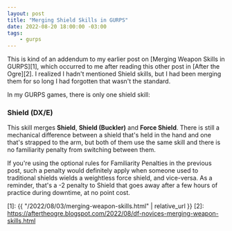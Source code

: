 ```yaml
---
layout: post
title: "Merging Shield Skills in GURPS"
date: 2022-08-20 18:00:00 -03:00
tags:
    - gurps
---
```


This is kind of an addendum to my earlier post on [Merging Weapon Skills in
GURPS][1], which occurred to me after reading this other post in [After the
Ogre][2]. I realized I hadn't mentioned Shield skills, but I had been merging
them for so long I had forgotten that wasn't the standard.

In my GURPS games, there is only one shield skill:

### Shield (DX/E)

This skill merges **Shield**, **Shield (Buckler)** and **Force
Shield**. There is still a mechanical difference between a shield that's held in
the hand and one that's strapped to the arm, but both of them use the same
skill and there is no familiarity penalty from switching between them.

If you're using the optional rules for Familiarity Penalties in the previous
post, such a penalty would definitely apply when someone used to traditional
shields wields a weightless force shield, and vice-versa. As a reminder, that's
a -2 penalty to Shield that goes away after a few hours of practice during
downtime, at no point cost.


[1]: {{ "/2022/08/03/merging-weapon-skills.html" | relative_url }}
[2]: https://aftertheogre.blogspot.com/2022/08/df-novices-merging-weapon-skills.html
